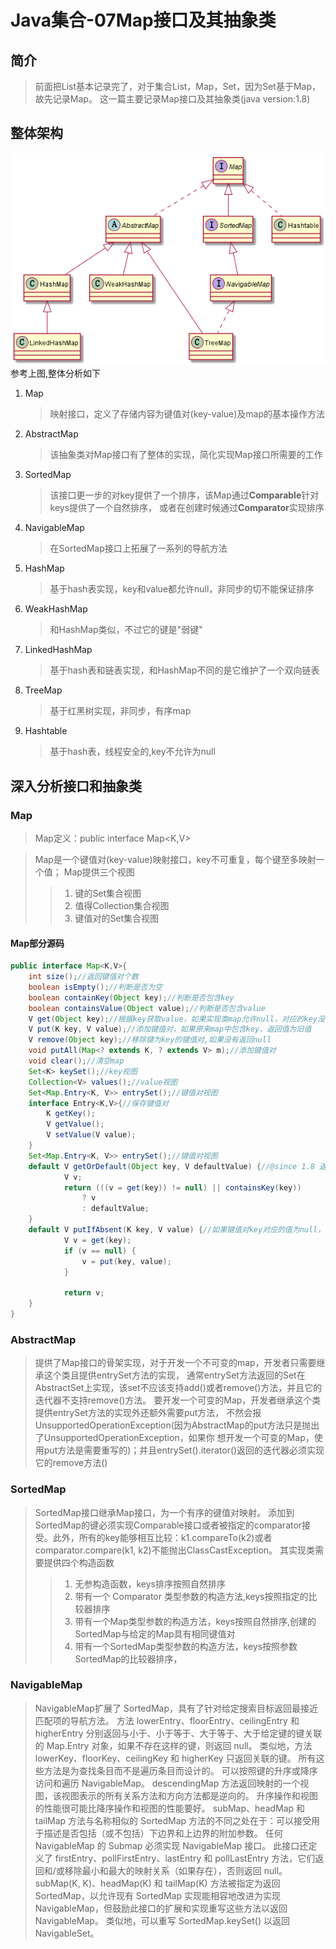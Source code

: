 # Java集合-07Map接口及其抽象类

## 简介
> 前面把List基本记录完了，对于集合List，Map，Set，因为Set基于Map，故先记录Map。
这一篇主要记录Map接口及其抽象类(java version:1.8)

## 整体架构
![map整体架构图](../../../image/Map.png)
参考上图,整体分析如下
1. Map
    >映射接口，定义了存储内容为键值对(key-value)及map的基本操作方法
2. AbstractMap
    >该抽象类对Map接口有了整体的实现，简化实现Map接口所需要的工作
3. SortedMap
    > 该接口更一步的对key提供了一个排序，该Map通过**Comparable**针对keys提供了一个自然排序，
    或者在创建时候通过**Comparator**实现排序
4. NavigableMap
    >在SortedMap接口上拓展了一系列的导航方法
5. HashMap
    >基于hash表实现，key和value都允许null，非同步的切不能保证排序
6. WeakHashMap
    > 和HashMap类似，不过它的键是"弱键"
7. LinkedHashMap
    > 基于hash表和链表实现，和HashMap不同的是它维护了一个双向链表
8. TreeMap
    > 基于红黑树实现，非同步，有序map
9. Hashtable
    >基于hash表，线程安全的,key不允许为null

## 深入分析接口和抽象类
### Map
>Map定义：public interface Map<K,V> 

>Map是一个键值对(key-value)映射接口，key不可重复，每个键至多映射一个值；
Map提供三个视图
>> 1. 键的Set集合视图
>>  2. 值得Collection集合视图
>>  3. 键值对的Set集合视图

#### Map部分源码
```java
public interface Map<K,V>{
    int size();//返回键值对个数
    boolean isEmpty();//判断是否为空
    boolean containKey(Object key);//判断是否包含key
    boolean containsValue(Object value);//判断是否包含value
    V get(Object key);//根据key获取value，如果实现类map允许null，对应的key没有映射，返回null
    V put(K key, V value);//添加键值对，如果原来map中包含key，返回值为旧值
    V remove(Object key);//移除键为key的键值对,如果没有返回null
    void putAll(Map<? extends K, ? extends V> m);//添加键值对
    void clear();//清空map
    Set<K> keySet();//key视图
    Collection<V> values();//value视图
    Set<Map.Entry<K, V>> entrySet();//键值对视图
    interface Entry<K,V>{//保存键值对
        K getKey();
        V getValue();
        V setValue(V value);
    }
    Set<Map.Entry<K, V>> entrySet();//键值对视图
    default V getOrDefault(Object key, V defaultValue) {//@since 1.8 返回键值对key对应的值，如果key没有返回defaultValue
            V v;
            return (((v = get(key)) != null) || containsKey(key))
                ? v
                : defaultValue;
    }
    default V putIfAbsent(K key, V value) {//如果键值对key对应的值为null，key对应的值变为value
            V v = get(key);
            if (v == null) {
                v = put(key, value);
            }
    
            return v;
    }
}
```

### AbstractMap
> 提供了Map接口的骨架实现，对于开发一个不可变的map，开发者只需要继承这个类且提供entrySet方法的实现，
通常entrySet方法返回的Set在AbstractSet上实现，该set不应该支持add()或者remove()方法，并且它的迭代器不支持remove()方法。
要开发一个可变的Map，开发者继承这个类提供entrySet方法的实现外还额外需要put方法，
不然会报UnsupportedOperationException(因为AbstractMap的put方法只是抛出了UnsupportedOperationException，如果你
想开发一个可变的Map，使用put方法是需要重写的)；并且entrySet().iterator()返回的迭代器必须实现它的remove方法()

### SortedMap
> SortedMap接口继承Map接口，为一个有序的键值对映射。
添加到SortedMap的键必须实现Comparable接口或者被指定的comparator接受。此外，所有的key能够相互比较：k1.compareTo(k2)或者
comparator.compare(k1, k2)不能抛出ClassCastException。
其实现类需要提供四个构造函数
>> 1. 无参构造函数，keys排序按照自然排序
>> 2. 带有一个 Comparator 类型参数的构造方法,keys按照指定的比较器排序
>> 3. 带有一个Map类型参数的构造方法，keys按照自然排序,创建的SortedMap与给定的Map具有相同键值对
>> 4. 带有一个SortedMap类型参数的构造方法，keys按照参数SortedMap的比较器排序，

### NavigableMap
>NavigableMap扩展了 SortedMap，具有了针对给定搜索目标返回最接近匹配项的导航方法。
方法 lowerEntry、floorEntry、ceilingEntry 和 higherEntry 分别返回与小于、小于等于、大于等于、大于给定键的键关联的 Map.Entry 对象，如果不存在这样的键，则返回 null。
类似地，方法 lowerKey、floorKey、ceilingKey 和 higherKey 只返回关联的键。
所有这些方法是为查找条目而不是遍历条目而设计的。
可以按照键的升序或降序访问和遍历 NavigableMap。
descendingMap 方法返回映射的一个视图，该视图表示的所有关系方法和方向方法都是逆向的。
升序操作和视图的性能很可能比降序操作和视图的性能要好。
subMap、headMap 和 tailMap 方法与名称相似的 SortedMap 方法的不同之处在于：可以接受用于描述是否包括（或不包括）下边界和上边界的附加参数。
任何 NavigableMap 的 Submap 必须实现 NavigableMap 接口。
此接口还定义了 firstEntry、pollFirstEntry、lastEntry 和 pollLastEntry 方法，它们返回和/或移除最小和最大的映射关系（如果存在），否则返回 null。
subMap(K, K)、headMap(K) 和 tailMap(K) 方法被指定为返回 SortedMap，以允许现有 SortedMap 实现能相容地改进为实现 NavigableMap，但鼓励此接口的扩展和实现重写这些方法以返回 NavigableMap。
类似地，可以重写 SortedMap.keySet() 以返回 NavigableSet。